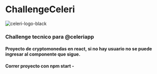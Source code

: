 # ChallengeCeleri
![celeri-logo-black](https://user-images.githubusercontent.com/84512369/144423939-ea6ac0a3-b4f9-40da-80b5-c817bfc6783d.png)
### Challenge tecnico para @celeriapp


#### Proyecto de cryptomonedas en react, si no hay usuario no se puede ingresar al componente que sigue.
#### Correr proyecto con npm start -
